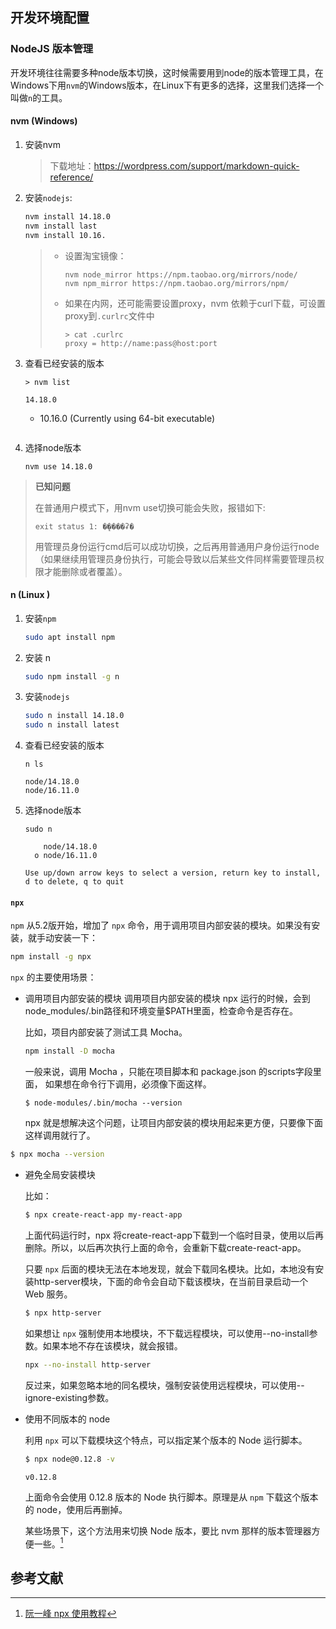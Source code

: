 ## 开发环境配置

### NodeJS 版本管理

开发环境往往需要多种node版本切换，这时候需要用到node的版本管理工具，在Windows下用`nvm`的Windows版本，在Linux下有更多的选择，这里我们选择一个叫做`n`的工具。

#### nvm (Windows)

1. 安装nvm

   > 下载地址：https://wordpress.com/support/markdown-quick-reference/

2. 安装`nodejs`:

   ```cmd
   nvm install 14.18.0
   nvm install last
   nvm install 10.16.
   ```

   > - 设置淘宝镜像：
   >
   >   ```
   >   nvm node_mirror https://npm.taobao.org/mirrors/node/
   >   nvm npm_mirror https://npm.taobao.org/mirrors/npm/ 
   >   ```
   >
   > - 如果在内网，还可能需要设置proxy，nvm 依赖于curl下载，可设置proxy到`.curlrc`文件中
   >
   >   ```
   >   > cat .curlrc
   >   proxy = http://name:pass@host:port
   >   ```

3. 查看已经安装的版本

   ```
   > nvm list
   ```
       14.18.0
     * 10.16.0 (Currently using 64-bit executable)
   ```

4. 选择node版本

   ```
   nvm use 14.18.0
   ```
> **已知问题**
> 
> 在普通用户模式下，用nvm use切换可能会失败，报错如下:
> 
> ```
> exit status 1: �ܾ����ʡ�
> ```
> 
> 用管理员身份运行cmd后可以成功切换，之后再用普通用户身份运行node（如果继续用管理员身份执行，可能会导致以后某些文件同样需要管理员权限才能删除或者覆盖）。


#### n (Linux )

1. 安装`npm`
   ```bash
   sudo apt install npm
   ```

2. 安装 n

   ```bash
   sudo npm install -g n
   ```


3. 安装`nodejs`

   ```bash
   sudo n install 14.18.0
   sudo n install latest
   ```

4. 查看已经安装的版本

   ```
   n ls
   ```
   ```
   node/14.18.0
   node/16.11.0
   
   ```
5. 选择node版本

   ```
   sudo n
   ```
   ```
       node/14.18.0
     ο node/16.11.0
   
   Use up/down arrow keys to select a version, return key to install, d to delete, q to quit
   
   ```


#### `npx`

`npm` 从5.2版开始，增加了 `npx` 命令，用于调用项目内部安装的模块。如果没有安装，就手动安装一下：

```bash
npm install -g npx
```

`npx` 的主要使用场景：
- 调用项目内部安装的模块
  调用项目内部安装的模块
  npx 运行的时候，会到node_modules/.bin路径和环境变量$PATH里面，检查命令是否存在。
  
  比如，项目内部安装了测试工具 Mocha。
  ```bash
  npm install -D mocha
  ```
  
  一般来说，调用 Mocha ，只能在项目脚本和 package.json 的scripts字段里面， 如果想在命令行下调用，必须像下面这样。
  
  ```
  $ node-modules/.bin/mocha --version
  ```
  
  npx 就是想解决这个问题，让项目内部安装的模块用起来更方便，只要像下面这样调用就行了。

```bash
$ npx mocha --version
```

- 避免全局安装模块

  比如：
  
  ```bash
  $ npx create-react-app my-react-app
  ```
  
  上面代码运行时，npx 将create-react-app下载到一个临时目录，使用以后再删除。所以，以后再次执行上面的命令，会重新下载create-react-app。
  
  只要 `npx` 后面的模块无法在本地发现，就会下载同名模块。比如，本地没有安装http-server模块，下面的命令会自动下载该模块，在当前目录启动一个 Web 服务。
  
  ```bash
  $ npx http-server
  ```
  
  如果想让 `npx` 强制使用本地模块，不下载远程模块，可以使用--no-install参数。如果本地不存在该模块，就会报错。
  
  ```bash
  npx --no-install http-server
  ```
  反过来，如果忽略本地的同名模块，强制安装使用远程模块，可以使用--ignore-existing参数。
  
- 使用不同版本的 node

  利用 `npx` 可以下载模块这个特点，可以指定某个版本的 Node 运行脚本。
  
  ```bash
  $ npx node@0.12.8 -v
  ```
  ```
  v0.12.8
  ```
  
  上面命令会使用 0.12.8 版本的 Node 执行脚本。原理是从 `npm` 下载这个版本的 node，使用后再删掉。
  
  某些场景下，这个方法用来切换 Node 版本，要比 nvm 那样的版本管理器方便一些。[^1]

## 参考文献

[^1]: [阮一峰 npx 使用教程](https://www.ruanyifeng.com/blog/2019/02/npx.html)


